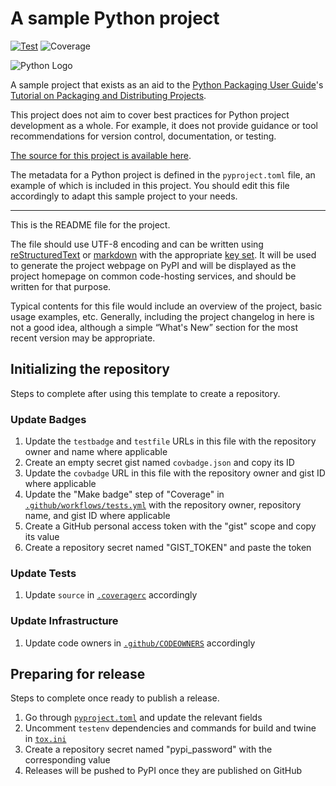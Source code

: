 # A sample Python project

[![Test][testbadge]][testfile]
![Coverage][covbadge]

![Python Logo](https://www.python.org/static/community_logos/python-logo.png "Sample inline image")

A sample project that exists as an aid to the [Python Packaging User
Guide][packaging guide]'s [Tutorial on Packaging and Distributing
Projects][distribution tutorial].

This project does not aim to cover best practices for Python project
development as a whole. For example, it does not provide guidance or tool
recommendations for version control, documentation, or testing.

[The source for this project is available here][src].

The metadata for a Python project is defined in the `pyproject.toml` file,
an example of which is included in this project. You should edit this file
accordingly to adapt this sample project to your needs.

---

This is the README file for the project.

The file should use UTF-8 encoding and can be written using
[reStructuredText][rst] or [markdown][md] with the appropriate [key set][md
use]. It will be used to generate the project webpage on PyPI and will be
displayed as the project homepage on common code-hosting services, and should be
written for that purpose.

Typical contents for this file would include an overview of the project, basic
usage examples, etc. Generally, including the project changelog in here is not a
good idea, although a simple “What's New” section for the most recent version
may be appropriate.

## Initializing the repository

Steps to complete after using this template to create a repository.

### Update Badges

1. Update the `testbadge` and `testfile` URLs in this file with the repository owner and name where applicable
2. Create an empty secret gist named `covbadge.json` and copy its ID
3. Update the `covbadge` URL in this file with the repository owner and gist ID where applicable
4. Update the "Make badge" step of "Coverage" in [`.github/workflows/tests.yml`](.github/workflows/test.yml) with the
   repository owner, repository name, and gist ID where applicable
5. Create a GitHub personal access token with the "gist" scope and copy its value
6. Create a repository secret named "GIST_TOKEN" and paste the token

### Update Tests

1. Update `source` in [`.coveragerc`](.coveragerc) accordingly

### Update Infrastructure

1. Update code owners in [`.github/CODEOWNERS`](.github/CODEOWNERS) accordingly

## Preparing for release

Steps to complete once ready to publish a release.

1. Go through [`pyproject.toml`](pyproject.toml) and update the relevant fields
2. Uncomment `testenv` dependencies and commands for build and twine in [`tox.ini`](tox.ini)
3. Create a repository secret named "pypi_password" with the corresponding value
4. Releases will be pushed to PyPI once they are published on GitHub

[testbadge]: https://github.com/patrick-5546/sampleproject/actions/workflows/test.yml/badge.svg
[testfile]: https://github.com/patrick-5546/sampleproject/actions/workflows/test.yml
[covbadge]: https://img.shields.io/endpoint?url=https://gist.githubusercontent.com/patrick-5546/845b19d91f3d03c94677f6fae6eb414c/raw/covbadge.json
[packaging guide]: https://packaging.python.org
[distribution tutorial]: https://packaging.python.org/tutorials/packaging-projects/
[src]: https://github.com/pypa/sampleproject
[rst]: http://docutils.sourceforge.net/rst.html
[md]: https://tools.ietf.org/html/rfc7764#section-3.5 "CommonMark variant"
[md use]: https://packaging.python.org/specifications/core-metadata/#description-content-type-optional
